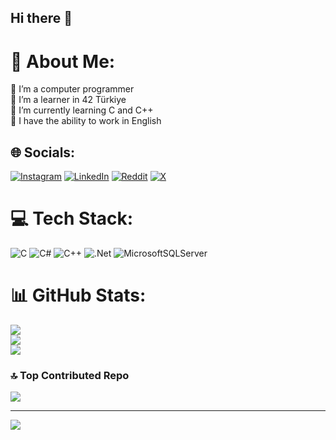 ## Hi there 👋

# 💫 About Me:
🔭 I’m a computer programmer<br>🤝 I’m a learner in 42 Türkiye<br>🌱 I’m currently learning C and C++<br>💬 I have the ability to work in English<br>


## 🌐 Socials:
[![Instagram](https://img.shields.io/badge/Instagram-%23E4405F.svg?logo=Instagram&logoColor=white)](https://instagram.com/aalperenocakk) [![LinkedIn](https://img.shields.io/badge/LinkedIn-%230077B5.svg?logo=linkedin&logoColor=white)](https://linkedin.com/in/yusufalperenocak) [![Reddit](https://img.shields.io/badge/Reddit-%23FF4500.svg?logo=Reddit&logoColor=white)](https://reddit.com/user/ddreamer10) [![X](https://img.shields.io/badge/X-black.svg?logo=X&logoColor=white)](https://x.com/aalperenocakk) 

# 💻 Tech Stack:
![C](https://img.shields.io/badge/c-%2300599C.svg?style=for-the-badge&logo=c&logoColor=white) ![C#](https://img.shields.io/badge/c%23-%23239120.svg?style=for-the-badge&logo=csharp&logoColor=white) ![C++](https://img.shields.io/badge/c++-%2300599C.svg?style=for-the-badge&logo=c%2B%2B&logoColor=white) ![.Net](https://img.shields.io/badge/.NET-5C2D91?style=for-the-badge&logo=.net&logoColor=white) ![MicrosoftSQLServer](https://img.shields.io/badge/Microsoft%20SQL%20Server-CC2927?style=for-the-badge&logo=microsoft%20sql%20server&logoColor=white)
# 📊 GitHub Stats:
![](https://github-readme-stats.vercel.app/api?username=alperenocak&theme=default_repocard&hide_border=false&include_all_commits=false&count_private=false)<br/>
![](https://github-readme-streak-stats.herokuapp.com/?user=alperenocak&theme=default_repocard&hide_border=false)<br/>
![](https://github-readme-stats.vercel.app/api/top-langs/?username=alperenocak&theme=default_repocard&hide_border=false&include_all_commits=false&count_private=false&layout=compact)

### 🔝 Top Contributed Repo
![](https://github-contributor-stats.vercel.app/api?username=alperenocak&limit=5&theme=dark&combine_all_yearly_contributions=true)

---
[![](https://visitcount.itsvg.in/api?id=alperenocak&icon=0&color=0)](https://visitcount.itsvg.in)

<!-- Proudly created with GPRM ( https://gprm.itsvg.in ) -->
